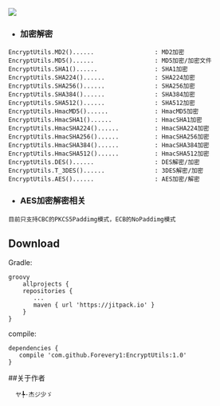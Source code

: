 [![](https://jitpack.io/v/Forevery1/EncodeUtils.svg)](https://jitpack.io/#Forevery1/EncodeUtils)

* ### 加密解密
```
EncryptUtils.MD2()......                 : MD2加密
EncryptUtils.MD5()......                 : MD5加密/加密文件
EncryptUtils.SHA1()......                : SHA1加密
EncryptUtils.SHA224()......              : SHA224加密
EncryptUtils.SHA256()......              : SHA256加密
EncryptUtils.SHA384()......              : SHA384加密
EncryptUtils.SHA512()......              : SHA512加密
EncryptUtils.HmacMD5()......             : HmacMD5加密
EncryptUtils.HmacSHA1()......            : HmacSHA1加密
EncryptUtils.HmacSHA224()......          : HmacSHA224加密
EncryptUtils.HmacSHA256()......          : HmacSHA256加密
EncryptUtils.HmacSHA384()......          : HmacSHA384加密
EncryptUtils.HmacSHA512()......          : HmacSHA512加密
EncryptUtils.DES()......                 : DES解密/加密
EncryptUtils.T_3DES()......              : 3DES解密/加密
EncryptUtils.AES()......                 : AES加密/解密
```

* ### AES加密解密相关
```
目前只支持CBC的PKCS5Paddimg模式，ECB的NoPaddimg模式
```

## Download

Gradle:
```
groovy
    allprojects {
	repositories {
	   ...
	   maven { url 'https://jitpack.io' }
    }
}
  ```
  compile:
  ```
 dependencies {
     compile 'com.github.Forevery1:EncryptUtils:1.0'
}

```

##关于作者
```
  ヤ╄·杰ジ少ゞ
```
